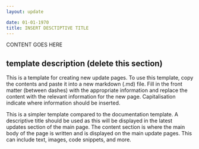 ```yaml
---
layout: update

date: 01-01-1970
title: INSERT DESCTIPTIVE TITLE
---
```


CONTENT GOES HERE

## template description (delete this section)
This is a template for creating new update pages. To use this template, copy the contents and paste it into a new markdown (.md) file. Fill in the front matter (between dashes) with the appropriate information and replace the content with the relevant information for the new page. Capitalisation indicate where information should be inserted.

This is a simpler template compared to the documentation template. A descriptive title should be used as this will be displayed in the latest updates section of the main page. The content section is where the main body of the page is written and is displayed on the main update pages. This can include text, images, code snippets, and more.